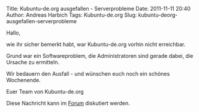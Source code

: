 Title: Kubuntu-de.org ausgefallen - Serverprobleme
Date: 2011-11-11 20:40
Author: Andreas Harbich
Tags: Kubuntu-de.org
Slug: kubuntu-deorg-ausgefallen-serverprobleme

Hallo,


wie ihr sicher bemerkt habt, war Kubuntu-de.org vorhin nicht
erreichbar.  

Grund war ein Softwareproblem, die Administratoren sind gerade dabei,
die Ursache zu ermitteln.  

Wir bedauern den Ausfall - und wünschen euch noch ein schönes
Wochenende.


Euer Team von Kubuntu-de.org


Diese Nachricht kann im
[Forum](http://forum.kubuntu-de.org/index.php?topic=16190.0) diskutiert
werden.



